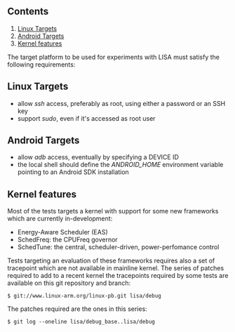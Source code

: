 ## Contents

1. [Linux Targets](https://github.com/ARM-software/lisa/wiki/Target-platform-requirements#linux-targets)
2. [Android Targets](https://github.com/ARM-software/lisa/wiki/Target-platform-requirements#android-targets)
3. [Kernel features](https://github.com/ARM-software/lisa/wiki/Target-platform-requirements#kernel-features)

The target platform to be used for experiments with LISA must satisfy
the following requirements:

## Linux Targets

- allow *ssh* access, preferably as root, using either a password or an SSH key
- support *sudo*, even if it's accessed as root user

## Android Targets

- allow *adb* access, eventually by specifying a DEVICE ID
- the local shell should define the *ANDROID_HOME* environment variable pointing
  to an Android SDK installation

## Kernel features

Most of the tests targets a kernel with support for some new frameworks which
are currently in-development:

- Energy-Aware Scheduler (EAS)
- SchedFreq: the CPUFreq governor
- SchedTune: the central, scheduler-driven, power-perfomance control

Tests targeting an evaluation of these frameworks requires also a set of
tracepoint which are not available in mainline kernel. The series of patches
required to add to a recent kernel the tracepoints required by some tests are
available on this git repository and branch:

	$ git://www.linux-arm.org/linux-pb.git lisa/debug

The patches required are the ones in this series:

	$ git log --oneline lisa/debug_base..lisa/debug